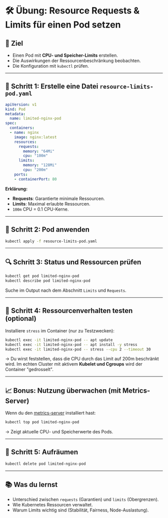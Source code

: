 # 🛠️ **Übung: Resource Requests & Limits für einen Pod setzen**

## 🎯 Ziel

* Einen Pod mit **CPU- und Speicher-Limits** erstellen.
* Die Auswirkungen der Ressourcenbeschränkung beobachten.
* Die Konfiguration mit `kubectl` prüfen.

---

## 📁 Schritt 1: Erstelle eine Datei `resource-limits-pod.yaml`

```yaml
apiVersion: v1
kind: Pod
metadata:
  name: limited-nginx-pod
spec:
  containers:
  - name: nginx
    image: nginx:latest
    resources:
      requests:
        memory: "64Mi"
        cpu: "100m"
      limits:
        memory: "128Mi"
        cpu: "200m"
    ports:
    - containerPort: 80
```

**Erklärung:**

* **Requests**: Garantierte minimale Ressourcen.
* **Limits**: Maximal erlaubte Ressourcen.
* `100m` CPU = 0.1 CPU-Kerne.

---

## 🚀 Schritt 2: Pod anwenden

```bash
kubectl apply -f resource-limits-pod.yaml
```

---

## 🔍 Schritt 3: Status und Ressourcen prüfen

```bash
kubectl get pod limited-nginx-pod
kubectl describe pod limited-nginx-pod
```

Suche im Output nach dem Abschnitt `Limits` und `Requests`.

---

## 🧪 Schritt 4: Ressourcenverhalten testen (optional)

Installiere `stress` im Container (nur zu Testzwecken):

```bash
kubectl exec -it limited-nginx-pod -- apt update
kubectl exec -it limited-nginx-pod -- apt install -y stress
kubectl exec -it limited-nginx-pod -- stress --cpu 2 --timeout 30
```

→ Du wirst feststellen, dass die CPU durch das Limit auf 200m beschränkt wird. Im echten Cluster mit aktivem **Kubelet und Cgroups** wird der Container "gedrosselt".

---

## 📈 Bonus: Nutzung überwachen (mit Metrics-Server)

Wenn du den [metrics-server](https://github.com/kubernetes-sigs/metrics-server) installiert hast:

```bash
kubectl top pod limited-nginx-pod
```

→ Zeigt aktuelle CPU- und Speicherwerte des Pods.

---

## 🧹 Schritt 5: Aufräumen

```bash
kubectl delete pod limited-nginx-pod
```

---

## 📚 Was du lernst

* Unterschied zwischen `requests` (Garantien) und `limits` (Obergrenzen).
* Wie Kubernetes Ressourcen verwaltet.
* Warum Limits wichtig sind (Stabilität, Fairness, Node-Auslastung).
